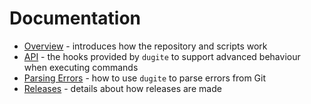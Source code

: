 # Documentation

 - [Overview](./overview.md) - introduces how the repository and scripts work
 - [API](./api-extensibility.md) - the hooks provided by `dugite` to support advanced behaviour when executing commands
 - [Parsing Errors](./parsing-errors.md) - how to use `dugite` to parse errors from Git
 - [Releases](./releases.md) - details about how releases are made
